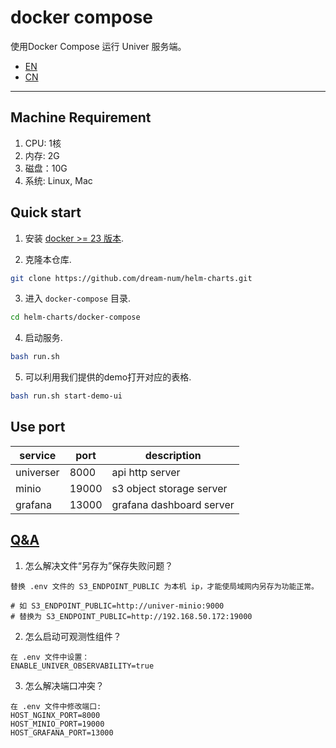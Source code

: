 
# docker compose

使用Docker Compose 运行 Univer 服务端。

- [EN](./README.md)
- [CN](./README-CN.md)

---

## Machine Requirement
1. CPU: 1核
2. 内存: 2G
3. 磁盘：10G
4. 系统: Linux, Mac

## Quick start

1. 安装 [docker >= 23 版本](https://docs.docker.com/engine/install/).

2. 克隆本仓库.
```bash
git clone https://github.com/dream-num/helm-charts.git
```

3. 进入 `docker-compose` 目录.
```bash
cd helm-charts/docker-compose
```

4. 启动服务.
```bash
bash run.sh
```

5. 可以利用我们提供的demo打开对应的表格. 
```bash
bash run.sh start-demo-ui
```

## Use port

| service   | port  | description              |
| --------- | ----- | ------------------------ |
| universer | 8000  | api http server          |
| minio     | 19000 | s3 object storage server |
| grafana   | 13000  | grafana dashboard server |

## [Q&A](https://www.univer.ai/pro/zh-cn/enterprises/trial-version/)
1. 怎么解决文件“另存为”保存失败问题？
```
替换 .env 文件的 S3_ENDPOINT_PUBLIC 为本机 ip，才能使局域网内另存为功能正常。

# 如 S3_ENDPOINT_PUBLIC=http://univer-minio:9000
# 替换为 S3_ENDPOINT_PUBLIC=http://192.168.50.172:19000
```

2. 怎么启动可观测性组件？
```
在 .env 文件中设置：
ENABLE_UNIVER_OBSERVABILITY=true
```

3. 怎么解决端口冲突？
```
在 .env 文件中修改端口:
HOST_NGINX_PORT=8000
HOST_MINIO_PORT=19000
HOST_GRAFANA_PORT=13000
```